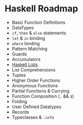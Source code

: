 # Haskell Roadmap

- Basic Function Definitions
- DataTypes
- `if`, `then` & `else` statements
- `let` & `in` binding
- `where` binding
- Pattern Matching
- Guards
- Accumulators
- [Haskell Lists](https://downloads.haskell.org/ghc/latest/docs/libraries/base-4.17.0.0/Data-List.html)
- List Comprehensions
- Tuples
- Higher Order Functions
- Anonymous Functions
- Partial Functions & Currying
- Function Composition (`.` && `$`)
- Folding
- User Defined Datatypes
- Records
- Typeclasses & `:info`
